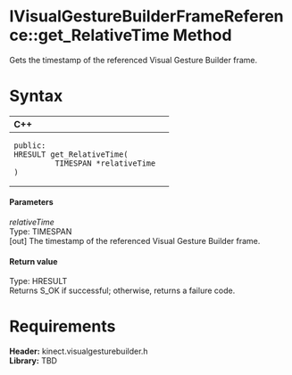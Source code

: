 IVisualGestureBuilderFrameReference::get\_RelativeTime Method  
=============================================================  

Gets the timestamp of the referenced Visual Gesture Builder frame. <span id="syntaxSection"></span>

Syntax  
======  

<table>
<colgroup>
<col width="100%" />
</colgroup>
<thead>
<tr class="header">
<th align="left">C++</th>
</tr>
</thead>
<tbody>
<tr class="odd">
<td align="left"><pre><code>public:  
HRESULT get_RelativeTime(  
         TIMESPAN *relativeTime  
)</code></pre></td>
</tr>
</tbody>
</table>

<span id="ID4EG"></span>
#### Parameters  

*relativeTime*    
Type: TIMESPAN  
[out] The timestamp of the referenced Visual Gesture Builder frame.  

<span id="ID4EP"></span>
#### Return value  

Type: HRESULT  
Returns S\_OK if successful; otherwise, returns a failure code.  

<span id="requirements"></span>

Requirements  
============  

**Header:** kinect.visualgesturebuilder.h  
**Library:** TBD  



<!--Please do not edit the data in the comment block below.-->
<!--
TOCTitle : get_RelativeTime Method
RLTitle : IVisualGestureBuilderFrameReference::get_RelativeTime Method
KeywordK : get_RelativeTime method
KeywordK : IVisualGestureBuilderFrameReference::get_RelativeTime method
KeywordF : IVisualGestureBuilderFrameReference::get_RelativeTime
KeywordF : get_RelativeTime
KeywordF : Microsoft.Kinect.visualgesturebuilder.IVisualGestureBuilderFrameReference.get_RelativeTime(TIMESPAN@)
KeywordA : M:Microsoft.Kinect.visualgesturebuilder.IVisualGestureBuilderFrameReference.get_RelativeTime(TIMESPAN@)
AssetID : M:Microsoft.Kinect.visualgesturebuilder.IVisualGestureBuilderFrameReference.get_RelativeTime(TIMESPAN@)
Locale : en-us
CommunityContent : 1
APIType : Managed
APILocation : 
APIName : Microsoft.Kinect.visualgesturebuilder.IVisualGestureBuilderFrameReference::get_RelativeTime
TargetOS : Windows
TopicType : kbSyntax
DevLang : C++
DocSet : K4Wv2
ProjType : K4Wv2Proj
Technology : Kinect for Windows
Product : Kinect for Windows SDK v2
productversion : 20
-->
